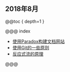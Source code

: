 2018年8月
-----

@@toc { depth=1 }

@@@ index

* [使用Paradox构建文档网站](paradox_site_setup.md) 
* [使用Git的一些原则](workingWithGit.md) 
* [反应式流的原理](pricinpleOfReactiveStream.md) 

@@@